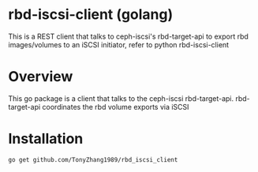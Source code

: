 # rbd-iscsi-client (golang)
This is a REST client that talks to ceph-iscsi's rbd-target-api to export rbd images/volumes to an iSCSI initiator, refer to python rbd-iscsi-client
# Overview
This go package is a client that talks to the ceph-iscsi rbd-target-api. rbd-target-api coordinates the rbd volume exports via iSCSI
# Installation
```
go get github.com/TonyZhang1989/rbd_iscsi_client
```
